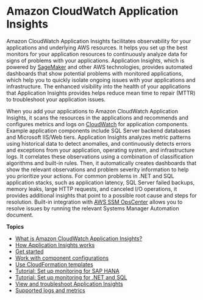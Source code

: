 # Amazon CloudWatch Application Insights<a name="cloudwatch-application-insights"></a>

Amazon CloudWatch Application Insights facilitates observability for your applications and underlying AWS resources\. It helps you set up the best monitors for your application resources to continuously analyze data for signs of problems with your applications\. Application Insights, which is powered by [SageMaker](https://docs.aws.amazon.com/sagemaker/latest/dg/wahtis.html) and other AWS technologies, provides automated dashboards that show potential problems with monitored applications, which help you to quickly isolate ongoing issues with your applications and infrastructure\. The enhanced visibility into the health of your applications that Application Insights provides helps reduce mean time to repair \(MTTR\) to troubleshoot your application issues\.

When you add your applications to Amazon CloudWatch Application Insights, it scans the resources in the applications and recommends and configures metrics and logs on [CloudWatch](https://docs.aws.amazon.com/AmazonCloudWatch/latest/monitoring/WhatIsCloudWatch.html) for application components\. Example application components include SQL Server backend databases and Microsoft IIS/Web tiers\. Application Insights analyzes metric patterns using historical data to detect anomalies, and continuously detects errors and exceptions from your application, operating system, and infrastructure logs\. It correlates these observations using a combination of classification algorithms and built\-in rules\. Then, it automatically creates dashboards that show the relevant observations and problem severity information to help you prioritize your actions\. For common problems in \.NET and SQL application stacks, such as application latency, SQL Server failed backups, memory leaks, large HTTP requests, and canceled I/O operations, it provides additional insights that point to a possible root cause and steps for resolution\. Built\-in integration with [AWS SSM OpsCenter](https://docs.aws.amazon.com/systems-manager/latest/userguide/OpsCenter.html) allows you to resolve issues by running the relevant Systems Manager Automation document\. 

**Topics**
+ [What is Amazon CloudWatch Application Insights?](appinsights-what-is.md)
+ [How Application Insights works](appinsights-how-works.md)
+ [Get started](appinsights-getting-started.md)
+ [Work with component configurations](component-config.md)
+ [Use CloudFormation templates](appinsights-cloudformation.md)
+ [Tutorial: Set up monitoring for SAP HANA](appinsights-tutorial-sap-hana.md)
+ [Tutorial: Set up monitoring for \.NET and SQL](appinsights-tutorial-dotnet-sql.md)
+ [View and troubleshoot Application Insights](appinsights-troubleshooting.md)
+ [Supported logs and metrics](appinsights-logs-and-metrics.md)